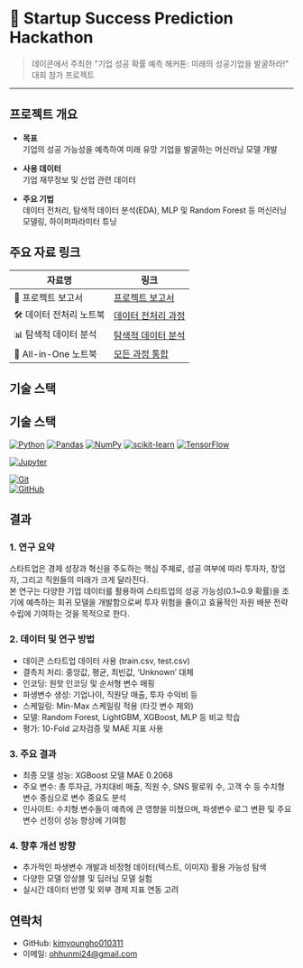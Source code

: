 # 🚀 Startup Success Prediction Hackathon

> 데이콘에서 주최한 "기업 성공 확률 예측 해커톤: 미래의 성공기업을 발굴하라!" 대회 참가 프로젝트

---

## 프로젝트 개요

- **목표**  
  기업의 성공 가능성을 예측하여 미래 유망 기업을 발굴하는 머신러닝 모델 개발

- **사용 데이터**  
  기업 재무정보 및 산업 관련 데이터

- **주요 기법**  
  데이터 전처리, 탐색적 데이터 분석(EDA), MLP 및 Random Forest 등 머신러닝 모델링, 하이퍼파라미터 튜닝


## 주요 자료 링크

| 자료명            | 링크                                                                                             |
|-----------------|------------------------------------------------------------------------------------------------|
| 📄 프로젝트 보고서    | [프로젝트 보고서](https://github.com/kimyoungho010311/Startup_Success_Prediction_Hackathon/blob/main/notebooks/Ocean/Report.ipynb)           |
| 🛠 데이터 전처리 노트북 | [데이터 전처리 과정](https://github.com/kimyoungho010311/Startup_Success_Prediction_Hackathon/blob/main/notebooks/Ocean/%EC%A0%84%EC%B2%98%EB%A6%AC%EB%85%B8%ED%8A%B8%EB%B6%81.ipynb)  |
| 📊 탐색적 데이터 분석 | [탐색적 데이터 분석](https://github.com/kimyoungho010311/Startup_Success_Prediction_Hackathon/blob/main/notebooks/Ocean/Dacon_statrup_EDA.ipynb)    |
| 🔗 All-in-One 노트북  | [모든 과정 통합](https://github.com/kimyoungho010311/Startup_Success_Prediction_Hackathon/blob/main/notebooks/Ocean/%EC%B5%9C%EC%A2%85%EB%B3%B8.ipynb)      |


## 기술 스택

## 기술 스택

[![Python](https://img.shields.io/badge/Python-3776AB?style=for-the-badge&logo=python&logoColor=white)](https://www.python.org/)  [![Pandas](https://img.shields.io/badge/Pandas-150458?style=for-the-badge&logo=pandas&logoColor=white)](https://pandas.pydata.org/)  [![NumPy](https://img.shields.io/badge/NumPy-013243?style=for-the-badge&logo=numpy&logoColor=white)](https://numpy.org/)  [![scikit-learn](https://img.shields.io/badge/scikit--learn-F7931E?style=for-the-badge&logo=scikit-learn&logoColor=white)](https://scikit-learn.org/)  [![TensorFlow](https://img.shields.io/badge/TensorFlow-FF6F00?style=for-the-badge&logo=tensorflow&logoColor=white)](https://www.tensorflow.org/)

[![Jupyter](https://img.shields.io/badge/Jupyter-F37626?style=for-the-badge&logo=jupyter&logoColor=white)](https://jupyter.org/)  

[![Git](https://img.shields.io/badge/Git-F05032?style=for-the-badge&logo=git&logoColor=white)](https://git-scm.com/)  
[![GitHub](https://img.shields.io/badge/GitHub-181717?style=for-the-badge&logo=github&logoColor=white)](https://github.com/)  


## 결과

### 1. 연구 요약  
스타트업은 경제 성장과 혁신을 주도하는 핵심 주체로, 성공 여부에 따라 투자자, 창업자, 그리고 직원들의 미래가 크게 달라진다.  
본 연구는 다양한 기업 데이터를 활용하여 스타트업의 성공 가능성(0.1~0.9 확률)을 조기에 예측하는 회귀 모델을 개발함으로써 투자 위험을 줄이고 효율적인 자원 배분 전략 수립에 기여하는 것을 목적으로 한다.

### 2. 데이터 및 연구 방법

- 데이콘 스타트업 데이터 사용 (train.csv, test.csv)
- 결측치 처리: 중앙값, 평균, 최빈값, ‘Unknown’ 대체
- 인코딩: 원핫 인코딩 및 순서형 변수 매핑
- 파생변수 생성: 기업나이, 직원당 매출, 투자 수익비 등
- 스케일링: Min-Max 스케일링 적용 (타깃 변수 제외)
- 모델: Random Forest, LightGBM, XGBoost, MLP 등 비교 학습
- 평가: 10-Fold 교차검증 및 MAE 지표 사용

### 3. 주요 결과

- 최종 모델 성능: XGBoost 모델 MAE 0.2068
- 주요 변수: 총 투자금, 가치대비 매출, 직원 수, SNS 팔로워 수, 고객 수 등 수치형 변수 중심으로 변수 중요도 분석
- 인사이트: 수치형 변수들이 예측에 큰 영향을 미쳤으며, 파생변수 로그 변환 및 주요 변수 선정이 성능 향상에 기여함

### 4. 향후 개선 방향

- 추가적인 파생변수 개발과 비정형 데이터(텍스트, 이미지) 활용 가능성 탐색
- 다양한 모델 앙상블 및 딥러닝 모델 실험
- 실시간 데이터 반영 및 외부 경제 지표 연동 고려


## 연락처

- GitHub: [kimyoungho010311](https://github.com/kimyoungho010311)  
- 이메일: ohhunmi24@gmail.com
